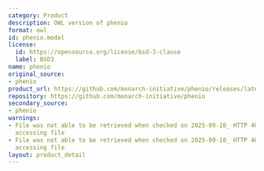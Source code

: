 ```yaml
---
category: Product
description: OWL version of phenio
format: owl
id: phenio.model
license:
  id: https://opensource.org/license/bsd-3-clause
  label: BSD3
name: phenio
original_source:
- phenio
product_url: https://github.com/monarch-initiative/phenio/releases/latest/download/phenio.owl
repository: https://github.com/monarch-initiative/phenio
secondary_source:
- phenio
warnings:
- File was not able to be retrieved when checked on 2025-09-10_ HTTP 404 error when
  accessing file
- File was not able to be retrieved when checked on 2025-09-10_ HTTP 404 error when
  accessing file
layout: product_detail
---
```

